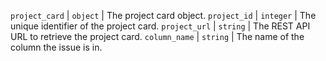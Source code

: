 `project_card` | `object` | The project card object. `project_id` | `integer` | The unique identifier of the project card. `project_url` | `string` | The REST API URL to retrieve the project card. `column_name` | `string` | The name of the column the issue is in.

